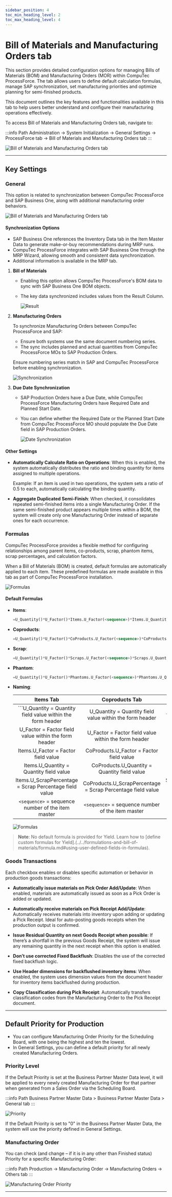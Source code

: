 ```yaml
---
sidebar_position: 4
toc_min_heading_level: 2
toc_max_heading_level: 4
---
```


# Bill of Materials and Manufacturing Orders tab

This section provides detailed configuration options for managing Bills of Materials (BOM) and Manufacturing Orders (MOR) within CompuTec ProcessForce. The tab allows users to define default calculation formulas, manage SAP synchronization, set manufacturing priorities and optimize planning for semi-finished products.

This document outlines the key features and functionalities available in this tab to help users better understand and configure their manufacturing operations effectively.

To access Bill of Materials and Manufacturing Orders tab, navigate to:

:::info Path
Administration → System Initialization → General Settings → ProcessForce tab → Bill of Materials and Manufacturing Orders tab
:::

![Bill of Materials and Manufacturing Orders tab](./media/bom-mor/gen-settings-bom.webp)

---

## Key Settings

### General

This option is related to synchronization between CompuTec ProcessForce and SAP Business One, along with additional manufacturing order behaviors.

![Bill of Materials and Manufacturing Orders tab](./media/bom-mor/gen-bom.webp)

#### Synchronization Options

- SAP Business One references the Inventory Data tab in the Item Master Data to generate make-or-buy recommendations during MRP runs.
- CompuTec ProcessForce integrates with SAP Business One through the MRP Wizard, allowing smooth and consistent data synchronization.
- Additional information is available in the MRP tab.

1. **Bill of Materials**

    - Enabling this option allows CompuTec ProcessForce's BOM data to sync with SAP Business One BOM objects.
    - The key data synchronized includes values from the Result Column.

        ![Result](./media/bom-mor/bill-of-materials-result.webp)

2. **Manufacturing Orders**

    To synchronize Manufacturing Orders between CompuTec ProcessForce and SAP:

    - Ensure both systems use the same document numbering series.
    - The sync includes planned and actual quantities from CompuTec ProcessForce MOs to SAP Production Orders.

    Ensure numbering series match in SAP and CompuTec ProcessForce before enabling synchronization.

    ![Synchronization](./media/bom-mor/manufacturing-order-synchronization.webp)

3. **Due Date Synchronization**

    - SAP Production Orders have a Due Date, while CompuTec ProcessForce Manufacturing Orders have Required Date and Planned Start Date.
    - You can define whether the Required Date or the Planned Start Date from CompuTec ProcessForce MO should populate the Due Date field in SAP Production Orders.

        ![Date Synchronization](./media/bom-mor/manufacturing-order-sync-dates.webp)

#### Other Settings

- **Automatically Calculate Ratio on Operations**: When this is enabled, the system automatically distributes the ratio and binding quantity for items assigned to multiple operations.

    Example: If an item is used in two operations, the system sets a ratio of 0.5 to each, automatically calculating the binding quantity.

- **Aggregate Duplicated Semi-Finish**: When checked, it consolidates repeated semi-finished items into a single Manufacturing Order. If the same semi-finished product appears multiple times within a BOM, the system will create only one Manufacturing Order instead of separate ones for each occurrence.

### Formulas

CompuTec ProcessForce provides a flexible method for configuring relationships among parent items, co-products, scrap, phantom items, scrap percentages, and calculation factors.

When a Bill of Materials (BOM) is created, default formulas are automatically applied to each item. These predefined formulas are made available in this tab as part of CompuTec ProcessForce installation.

![Formulas](./media/bom-mor/default-formula-bom.webp)

#### Default Formulas

- **Items**:

    ```sql
    =U_Quantity()*U_Factor()*Items.U_Factor(<sequence>)*Items.U_Quantity(<sequence>)*100/(100 - Items.U_ScrapPercentage(<sequence>))
    ```

- **Coproducts**:

    ```sql
    =U_Quantity()*U_Factor()*CoProducts.U_Factor(<sequence>)*CoProducts.U_Quantity(<sequence>)
    ```

- **Scrap**:

    ```sql
    =U_Quantity()*U_Factor()*Scraps.U_Factor(<sequence>)*Scraps.U_Quantity(<sequence>)
    ```

- **Phantom**:

    ```sql
    =U_Quantity()*U_Factor()*Phantoms.U_Factor(<sequence>)*Phantoms.U_Quantity(<sequence>)
    ```

- **Naming**:

    |                          Items Tab                          |                       Coproducts Tab                        |                        Scrap Tab                         |                       Phantoms Tab                       |
    | :---------------------------------------------------------: | :---------------------------------------------------------: | :------------------------------------------------------: | :------------------------------------------------------: |
    | ```U_Quantity = Quantity field value within the form header |  U_Quantity = Quantity field value within the form header   | U_Quantity = Quantity field value within the form header | U_Quantity = Quantity field value within the form header |
    |    U_Factor = Factor field value within the form header     |    U_Factor = Factor field value within the form header     |   U_Factor = Factor field value within the form header   |   U_Factor = Factor field value within the form header   |
    |             Items.U_Factor = Factor field value             |          CoProducts.U_Factor = Factor field value           |           Scrap.U_Factor = Factor field value            |          Phantom.U_Factor = Factor field value           |
    |           Items.U_Quantity = Quantity field value           |        CoProducts.U_Quantity = Quantity field value         |         Scrap.U_Quantity = Quantity field value          |        Phantom.U_Quantity = Quantity field value         |
    |   Items.U_ScrapPercentage = Scrap Percentage field value    | CoProducts.U_ScrapPercentage = Scrap Percentage field value |  Scrap.U_ScrapPercentage = Scrap Percentage field value  | Phantom.U_ScrapPercentage = Scrap Percentage field value |
    |      `<sequence>` = sequence number of the item master      |      `<sequence>` = sequence number of the item master      |    `<sequence>` = sequence number of the item master     |    `<sequence>` = sequence number of the item master     |

    ![Formulas](./media/bom-mor/bill-of-materials-formulas.webp)

>**Note**: No default formula is provided for Yield. Learn how to [define custom formulas for Yield].(../../formulations-and-bill-of-materials/formula.md#using-user-defined-fields-in-formulas).

### Goods Transactions

Each checkbox enables or disables specific automation or behavior in production goods transactions:

- **Automatically issue materials on Pick Order Add/Update**: When enabled, materials are automatically issued as soon as a Pick Order is added or updated.

- **Automatically receive materials on Pick Receipt Add/Update**: Automatically receives materials into inventory upon adding or updating a Pick Receipt. Ideal for auto-posting goods receipts when the production output is confirmed.

- **Issue Residual Quantity on next Goods Receipt when possible**: If there’s a shortfall in the previous Goods Receipt, the system will issue any remaining quantity in the next receipt when this option is enabled.

- **Don’t use corrected Fixed Backflush**: Disables the use of the corrected fixed backflush logic.

- **Use Header dimensions for backflushed inventory items**: When enabled, the system uses dimension values from the document header for inventory items backflushed during production.

- **Copy Classification during Pick Receipt**: Automatically transfers classification codes from the Manufacturing Order to the Pick Receipt document.

---

## Default Priority for Production

- You can configure Manufacturing Order Priority for the Scheduling Board, with one being the highest and ten the lowest.
- In General Settings, you can define a default priority for all newly created Manufacturing Orders.

### Priority Level

If the Default Priority is set at the Business Partner Master Data level, it will be applied to every newly created Manufacturing Order for that partner when generated from a Sales Order via the Scheduling Board.

:::info Path
    Business Partner Master Data > Business Partner Master Data > General tab
:::

![Priority](./media/bom-mor/business-partner-master-data-priority.webp)

If the Default Priority is set to "0" in the Business Partner Master Data, the system will use the priority defined in General Settings.

### Manufacturing Order

You can check (and change – if it is in any other than Finished status) Priority for a specific Manufacturing Order:

:::info Path
    Production → Manufacturing Order → Manufacturing Orders → Others tab
:::

![Manufacturing Order Priority](./media/bom-mor/manufacturing-order-priority.webp)

---

